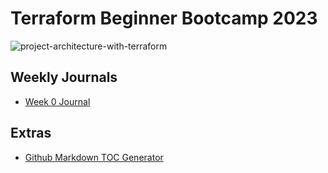 # Terraform Beginner Bootcamp 2023

![project-architecture-with-terraform](https://github.com/sburgholzer/terraform-beginner-bootcamp-2023/assets/21959408/2e129dd6-7195-4c1f-ae39-9b9e622a886f)


## Weekly Journals
- [Week 0 Journal](journal/week0.md)

## Extras
- [Github Markdown TOC Generator](https://ecotrust-canada.github.io/markdown-toc/)
